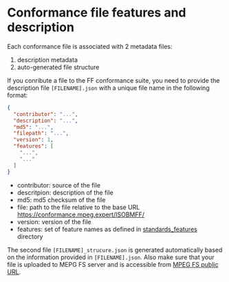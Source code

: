 # Conformance file features and description

Each conformance file is associated with 2 metadata files:

1. description metadata
2. auto-generated file structure

If you conribute a file to the FF conformance suite, you need to provide the description file `[FILENAME].json` with a unique file name in the following format:

```json
{
  "contributor": "...",
  "description": "...",
  "md5": "...",
  "filepath": "...",
  "version": 1,
  "features": [
    "...",
    "..."
  ]
}
```

- contributor: source of the file
- descritpion: description of the file
- md5: md5 checksum of the file
- file: path to the file relative to the base URL https://conformance.mpeg.expert/ISOBMFF/
- version: version of the file
- features: set of feature names as defined in [standards_features](../standard_features) directory

The second file `[FILENAME]_strucure.json` is generated automatically based on the information provided in `[FILENAME].json`.
Also make sure that your file is uploaded to MEPG FS server and is accessible from [MPEG FS public URL](https://conformance.mpeg.expert/ISOBMFF).
